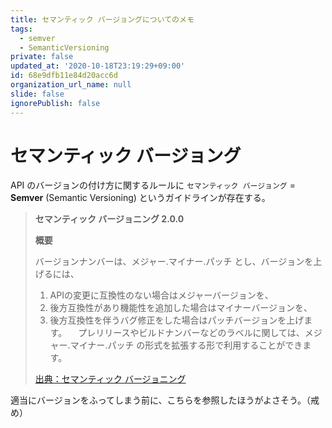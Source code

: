 ```yaml
---
title: セマンティック バージョングについてのメモ
tags:
  - semver
  - SemanticVersioning
private: false
updated_at: '2020-10-18T23:19:29+09:00'
id: 68e9dfb11e84d20acc6d
organization_url_name: null
slide: false
ignorePublish: false
---
```

# セマンティック バージョング

API のバージョンの付け方に関するルールに `セマンティック バージョング` = **Semver** (Semantic Versioning) というガイドラインが存在する。

> **セマンティック バージョニング 2.0.0**  
> 
> **概要**  
>
> バージョンナンバーは、メジャー.マイナー.パッチ とし、バージョンを上げるには、  
>
> 1. APIの変更に互換性のない場合はメジャーバージョンを、
> 2. 後方互換性があり機能性を追加した場合はマイナーバージョンを、
> 3. 後方互換性を伴うバグ修正をした場合はパッチバージョンを上げます。
> 　プレリリースやビルドナンバーなどのラベルに関しては、メジャー.マイナー.パッチ の形式を拡張する形で利用することができます。  
> 
> [出典：セマンティック バージョニング](https://semver.org/lang/ja/)

適当にバージョンをふってしまう前に、こちらを参照したほうがよさそう。（戒め）
